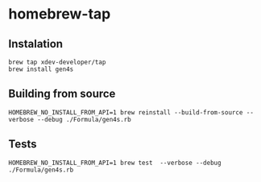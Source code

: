 # homebrew-tap

## Instalation

```shell
brew tap xdev-developer/tap
brew install gen4s
```

## Building from source
```shell
HOMEBREW_NO_INSTALL_FROM_API=1 brew reinstall --build-from-source --verbose --debug ./Formula/gen4s.rb
```

## Tests
```shell
HOMEBREW_NO_INSTALL_FROM_API=1 brew test  --verbose --debug ./Formula/gen4s.rb
```
